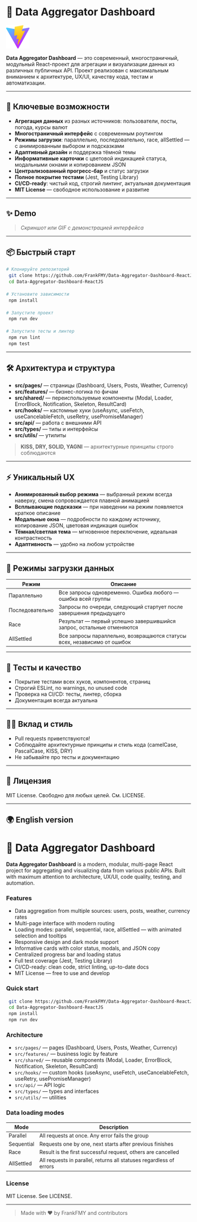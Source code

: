 # 🚀 Data Aggregator Dashboard

![dashboard-preview](public/vite.svg)

**Data Aggregator Dashboard** — это современный, многостраничный, модульный React-проект для агрегации и визуализации данных из различных публичных API. Проект реализован с максимальным вниманием к архитектуре, UX/UI, качеству кода, тестам и автоматизации.

---

## 🌟 Ключевые возможности

- **Агрегация данных** из разных источников: пользователи, посты, погода, курсы валют
- **Многостраничный интерфейс** с современным роутингом
- **Режимы загрузки**: параллельно, последовательно, race, allSettled — с анимированным выбором и подсказками
- **Адаптивный дизайн** и поддержка тёмной темы
- **Информативные карточки** с цветовой индикацией статуса, модальными окнами и копированием JSON
- **Централизованный прогресс-бар** и статус загрузки
- **Полное покрытие тестами** (Jest, Testing Library)
- **CI/CD-ready**: чистый код, строгий линтинг, актуальная документация
- **MIT License** — свободное использование и развитие

---

## ✨ Demo

> _Скриншот или GIF с демонстрацией интерфейса_

---

## 📦 Быстрый старт

```bash
# Клонируйте репозиторий
 git clone https://github.com/FrankFMY/Data-Aggregator-Dashboard-ReactJS.git
 cd Data-Aggregator-Dashboard-ReactJS

# Установите зависимости
 npm install

# Запустите проект
 npm run dev

# Запустите тесты и линтер
 npm run lint
 npm test
```

---

## 🛠️ Архитектура и структура

- **src/pages/** — страницы (Dashboard, Users, Posts, Weather, Currency)
- **src/features/** — бизнес-логика по фичам
- **src/shared/** — переиспользуемые компоненты (Modal, Loader, ErrorBlock, Notification, Skeleton, ResultCard)
- **src/hooks/** — кастомные хуки (useAsync, useFetch, useCancelableFetch, useRetry, usePromiseManager)
- **src/api/** — работа с внешними API
- **src/types/** — типы и интерфейсы
- **src/utils/** — утилиты

> **KISS, DRY, SOLID, YAGNI** — архитектурные принципы строго соблюдаются

---

## ⚡ Уникальный UX

- **Анимированный выбор режима** — выбранный режим всегда наверху, смена сопровождается плавной анимацией
- **Всплывающие подсказки** — при наведении на режим появляется краткое описание
- **Модальные окна** — подробности по каждому источнику, копирование JSON, цветовая индикация ошибок
- **Тёмная/светлая тема** — мгновенное переключение, идеальная контрастность
- **Адаптивность** — удобно на любом устройстве

---

## 🔄 Режимы загрузки данных

| Режим                | Описание                                                                 |
|----------------------|--------------------------------------------------------------------------|
| Параллельно          | Все запросы одновременно. Ошибка любого — ошибка всей группы              |
| Последовательно      | Запросы по очереди, следующий стартует после завершения предыдущего       |
| Race                 | Результат — первый успешно завершившийся запрос, остальные отменяются     |
| AllSettled           | Все запросы параллельно, возвращаются статусы всех, независимо от ошибок  |

---

## 🧪 Тесты и качество

- Покрытие тестами всех хуков, компонентов, страниц
- Строгий ESLint, no warnings, no unused code
- Проверка на CI/CD: тесты, линтер, сборка
- Документация всегда актуальна

---

## 🧑‍💻 Вклад и стиль

- Pull requests приветствуются!
- Соблюдайте архитектурные принципы и стиль кода (camelCase, PascalCase, KISS, DRY)
- Не забывайте про тесты и документацию

---

## 📄 Лицензия

MIT License. Свободно для любых целей. См. LICENSE.

---

## 🌍 English version

# 🚀 Data Aggregator Dashboard

**Data Aggregator Dashboard** is a modern, modular, multi-page React project for aggregating and visualizing data from various public APIs. Built with maximum attention to architecture, UX/UI, code quality, testing, and automation.

### Features
- Data aggregation from multiple sources: users, posts, weather, currency rates
- Multi-page interface with modern routing
- Loading modes: parallel, sequential, race, allSettled — with animated selection and tooltips
- Responsive design and dark mode support
- Informative cards with color status, modals, and JSON copy
- Centralized progress bar and loading status
- Full test coverage (Jest, Testing Library)
- CI/CD-ready: clean code, strict linting, up-to-date docs
- MIT License — free to use and develop

### Quick start
```bash
 git clone https://github.com/FrankFMY/Data-Aggregator-Dashboard-ReactJS.git
 cd Data-Aggregator-Dashboard-ReactJS
 npm install
 npm run dev
```

### Architecture
- `src/pages/` — pages (Dashboard, Users, Posts, Weather, Currency)
- `src/features/` — business logic by feature
- `src/shared/` — reusable components (Modal, Loader, ErrorBlock, Notification, Skeleton, ResultCard)
- `src/hooks/` — custom hooks (useAsync, useFetch, useCancelableFetch, useRetry, usePromiseManager)
- `src/api/` — API logic
- `src/types/` — types and interfaces
- `src/utils/` — utilities

### Data loading modes
| Mode         | Description                                                                 |
|--------------|-----------------------------------------------------------------------------|
| Parallel     | All requests at once. Any error fails the group                              |
| Sequential   | Requests one by one, next starts after previous finishes                     |
| Race         | Result is the first successful request, others are cancelled                 |
| AllSettled   | All requests in parallel, returns all statuses regardless of errors          |

### License
MIT License. See LICENSE.

---

> Made with ❤️ by FrankFMY and contributors
